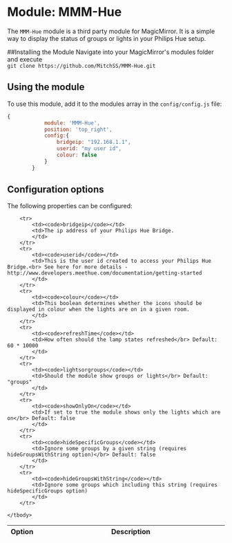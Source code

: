 # Module: MMM-Hue
The `MMM-Hue` module is a third party module for MagicMirror. It is a simple way to display the status of groups or lights in your Philips Hue setup.

##Installing the Module
Navigate into your MagicMirror's modules folder and execute <br>
`git clone https://github.com/MitchSS/MMM-Hue.git`
## Using the module

To use this module, add it to the modules array in the `config/config.js` file:
````javascript
{
		    module: 'MMM-Hue',
		    position: 'top_right',
		    config:{
                bridgeip: "192.168.1.1",
		        userid: "my user id",
                colour: false
            }
		}
````

## Configuration options

The following properties can be configured:


<table width="100%">
	<!-- why, markdown... -->
	<thead>
		<tr>
			<th>Option</th>
			<th width="100%">Description</th>
		</tr>
	<thead>
	<tbody>

		<tr>
			<td><code>bridgeip</code></td>
			<td>The ip address of your Philips Hue Bridge.
			</td>
		</tr>
		<tr>
			<td><code>userid</code></td>
			<td>This is the user id created to access your Philips Hue Bridge.<br> See here for more details - http://www.developers.meethue.com/documentation/getting-started
			</td>
		</tr>
		<tr>
			<td><code>colour</code></td>
			<td>This boolean determines whether the icons should be displayed in colour when the lights are on in a given room.
			</td>
		</tr>
        <tr>
			<td><code>refreshTime</code></td>
			<td>How often should the lamp states refreshed</br> Default: 60 * 10000
			</td>
		</tr>
        <tr>
			<td><code>lightsorgroups</code></td>
			<td>Should the module show groups or lights</br> Default: "groups"
			</td>
		</tr>
        <tr>
			<td><code>showOnlyOn</code></td>
			<td>If set to true the module shows only the lights which are on</br> Default: false
			</td>
		</tr>
        <tr>
			<td><code>hideSpecificGroups</code></td>
			<td>Ignore some groups by a given string (requires hideGroupsWithString option)</br> Default: false
			</td>
		</tr>
        <tr>
			<td><code>hideGroupsWithString</code></td>
			<td>Ignore some groups which including this string (requires hideSpecificGroups option)
			</td>
		</tr>

	</tbody>
</table>
